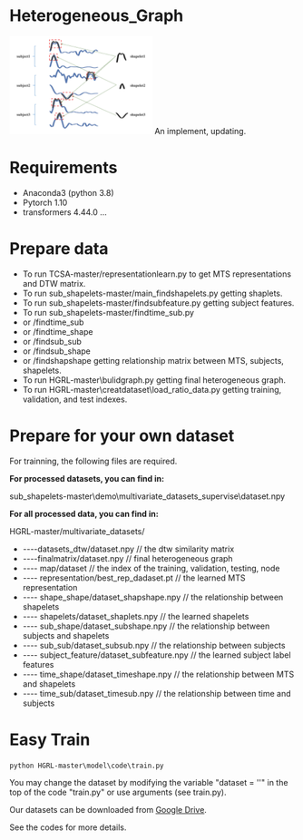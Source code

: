 # Heterogeneous_Graph
<img src="overview.png" alt="Overview" width="50%">
An implement, updating.

# Requirements

- Anaconda3 (python 3.8)
- Pytorch 1.10
- transformers 4.44.0
  ...
# Prepare data

* To run TCSA-master/representationlearn.py to get MTS representations and DTW matrix.
* To run sub_shapelets-master/main_findshapelets.py getting shaplets.
* To run sub_shapelets-master/findsubfeature.py getting subject features.
* To run sub_shapelets-master/findtime_sub.py
* or /findtime_sub
* or /findtime_shape
* or /findsub_sub
* or /findsub_shape
* or /findshapshape getting relationship matrix between MTS, subjects, shapelets.
* To run HGRL-master\bulidgraph.py getting final heterogeneous graph.
* To run HGRL-master\creatdataset\load_ratio_data.py getting training, validation, and test indexes.

# Prepare for your own dataset

For trainning, the following files are required.

**For processed datasets, you can find in:**

sub_shapelets-master\demo\multivariate_datasets_supervise\dataset.npy

**For all processed data, you can find in:**

HGRL-master/multivariate_datasets/

* ----datasets_dtw/dataset.npy               // the dtw similarity matrix
* ----finalmatrix\/dataset.npy   // final heterogeneous graph
* ---- map/dataset                     // the index of the training, validation, testing, node
* ---- representation/best_rep_dadaset.pt         // the learned MTS representation
* ---- shape_shape/dataset_shapshape.npy       // the relationship between shapelets
* ---- shapelets/dataset_shaplets.npy       // the learned shapelets
* ---- sub_shape/dataset_subshape.npy       // the relationship between subjects and shapelets
* ---- sub_sub/dataset_subsub.npy       // the relationship between subjects
* ---- subject_feature/dataset_subfeature.npy       // the learned subject label features
* ---- time_shape/dataset_timeshape.npy       // the relationship between MTS and shapelets
* ---- time_sub/dataset_timesub.npy       // the relationship between time and subjects

# Easy Train

`python HGRL-master\model\code\train.py`

You may change the dataset by modifying the variable "dataset = ''" in the top of the code "train.py" or use arguments (see train.py).

Our datasets can be downloaded from [Google Drive](https://drive.google.com/drive/folders/1-ivwhuy3YSDK_9wUI5ArcvHQubvNH6SZ?usp=drive_link).

See the codes for more details.


